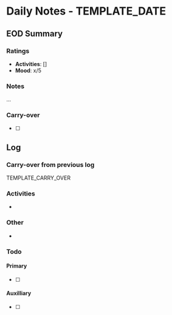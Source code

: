 # Daily Notes - TEMPLATE_DATE

## EOD Summary

### Ratings

- **Activities**: []
- **Mood**: x/5

### Notes

...

### Carry-over

- [ ]

## Log

### Carry-over from previous log

TEMPLATE_CARRY_OVER

### Activities

-

### Other

-

### Todo

#### Primary

- [ ] 

#### Auxilliary

- [ ] 

